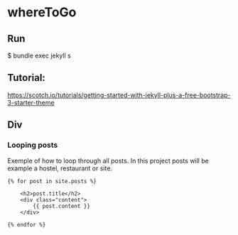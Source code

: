 # whereToGo

## Run
$ bundle exec jekyll s

## Tutorial:
https://scotch.io/tutorials/getting-started-with-jekyll-plus-a-free-bootstrap-3-starter-theme


## Div
### Looping posts

Exemple of how to loop through all posts. In this project posts will be example a hostel, restaurant or site. 

```
{% for post in site.posts %}

    <h2>post.title</h2>
    <div class="content">
        {{ post.content }}
    </div>

{% endfor %}
```
